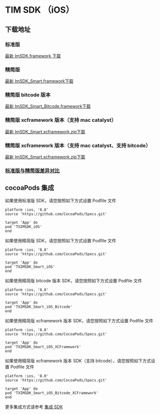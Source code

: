 # TIM SDK （iOS）

## 下载地址

### 标准版
[最新 ImSDK.framework 下载](https://imsdk-1252463788.cos.ap-guangzhou.myqcloud.com/5.1.60/TIM_SDK_iOS_latest_framework.zip)

### 精简版
[最新 ImSDK_Smart.framework下载](https://im.sdk.qcloud.com/download/smart/5.3.425/ImSDK_Smart_5.3.425.framework.zip)

### 精简版 bitcode 版本
[最新 ImSDK_Smart_Bitcode.framework下载](https://im.sdk.qcloud.com/download/smart/5.3.425/ImSDK_Smart_5.3.425_Bitcode.framework.zip)

### 精简版 xcframework 版本（支持 mac catalyst）
[最新 ImSDK_Smart.xcframework.zip下载](https://im.sdk.qcloud.com/download/smart/5.3.425/ImSDK_Smart_5.3.425.xcframework.zip)

### 精简版 xcframework 版本（支持 mac catalyst、支持 bitcode）
[最新 ImSDK_Smart.xcframework.zip下载](https://im.sdk.qcloud.com/download/smart/5.3.425/ImSDK_Smart_5.3.425_Bitcode.xcframework.zip)

### [标准版与精简版差异对比](https://github.com/tencentyun/TIMSDK#%E6%A0%87%E5%87%86%E7%89%88%E4%B8%8E%E7%B2%BE%E7%AE%80%E7%89%88%E5%B7%AE%E5%BC%82%E5%AF%B9%E6%AF%94)

## cocoaPods 集成
如果使用标准版 SDK，请您按照如下方式设置 Podfile 文件

```
platform :ios, '8.0'
source 'https://github.com/CocoaPods/Specs.git'

target 'App' do
pod 'TXIMSDK_iOS'
end
```

如果使用精简版 SDK，请您按照如下方式设置 Podfile 文件
```
platform :ios, '8.0'
source 'https://github.com/CocoaPods/Specs.git'

target 'App' do
pod 'TXIMSDK_Smart_iOS'
end
```

如果使用精简版 bitcode 版本 SDK，请您按照如下方式设置 Podfile 文件
```
platform :ios, '8.0'
source 'https://github.com/CocoaPods/Specs.git'

target 'App' do
pod 'TXIMSDK_Smart_iOS_Bitcode'
end
```

如果使用精简版 xcframework 版本 SDK，请您按照如下方式设置 Podfile 文件
```
platform :ios, '8.0'
source 'https://github.com/CocoaPods/Specs.git'

target 'App' do
pod 'TXIMSDK_Smart_iOS_XCFramework'
end
```

如果使用精简版 xcframework 版本 SDK（支持 bitcode），请您按照如下方式设置 Podfile 文件
```
platform :ios, '8.0'
source 'https://github.com/CocoaPods/Specs.git'

target 'App' do
pod 'TXIMSDK_Smart_iOS_Bitcode_XCFramework'
end
```

更多集成方式请参考 <a href="https://cloud.tencent.com/document/product/269/32673">集成 SDK</a>
